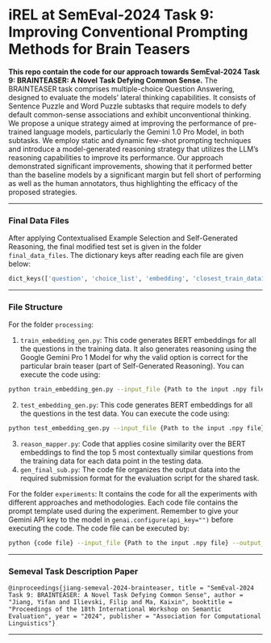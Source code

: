 # iREL at SemEval-2024 Task 9: Improving Conventional Prompting Methods for Brain Teasers

**This repo contain the code for our approach towards SemEval-2024 Task 9: BRAINTEASER: A Novel Task Defying Common Sense.** The BRAINTEASER task comprises multiple-choice Question Answering, designed to evaluate the models’ lateral thinking capabilities. It consists of Sentence Puzzle and Word Puzzle subtasks that require models to defy default common-sense associations and exhibit unconventional thinking. We propose a unique strategy aimed at improving the performance of pre-trained language models, particularly the Gemini 1.0 Pro Model, in both subtasks. We employ static and dynamic few-shot prompting techniques and introduce a model-generated reasoning strategy that utilizes the LLM’s reasoning capabilities to improve its performance. Our approach demonstrated significant improvements, showing that it performed better than the baseline models by a significant margin but fell short of performing as well as the human annotators, thus highlighting the efficacy of the proposed strategies.

---

### Final Data Files

After applying Contextualised Example Selection and Self-Generated Reasoning, the final modified test set is given in the folder `final_data_files`.
The dictionary keys after reading each file are given below:

```py
dict_keys(['question', 'choice_list', 'embedding', 'closest_train_data1', 'closest_train_data2', 'closest_train_data3', 'closest_train_data4', 'closest_train_data5'])
```

---

### File Structure

For the folder `processing`:

1. `train_embedding_gen.py`: This code generates BERT embeddings for all the questions in the training data. It also generates reasoning using the Google Gemini Pro 1 Model for why the valid option is correct for the particular brain teaser (part of Self-Generated Reasoning). You can execute the code using:

```bash
python train_embedding_gen.py --input_file {Path to the input .npy file} --output_file {Path to the output .npy file}
```

2. `test_embedding_gen.py`: This code generates BERT embeddings for all the questions in the test data. You can execute the code using:

```bash
python test_embedding_gen.py --input_file {Path to the input .npy file} --output_file {Path to the output .npy file}
```

3. `reason_mapper.py`: Code that applies cosine similarity over the BERT embeddings to find the top 5 most contextually similar questions from the training data for each data point in the testing data.
4. `gen_final_sub.py`: The code file organizes the output data into the required submission format for the evaluation script for the shared task.

For the folder `experiments`:
It contains the code for all the experiments with different approaches and methodologies. Each code file contains the prompt template used during the experiment. Remember to give your Gemini API key to the model in `genai.configure(api_key="")` before executing the code. The code file can be executed by:

```bash
python {code file} --input_file {Path to the input .npy file} --output_csv {Path to the output CSV file}
```

---

### Semeval Task Description Paper

```
@inproceedings{jiang-semeval-2024-brainteaser, title = "SemEval-2024 Task 9: BRAINTEASER: A Novel Task Defying Common Sense", author = "Jiang, Yifan and Ilievski, Filip and Ma, Kaixin", booktitle = "Proceedings of the 18th International Workshop on Semantic Evaluation", year = "2024", publisher = "Association for Computational Linguistics"}
```

---
